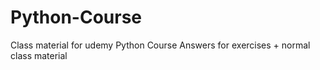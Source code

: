 # Python-Course
Class material for udemy Python Course
Answers for exercises + normal class material
